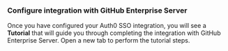 ### Configure integration with GitHub Enterprise Server

Once you have configured your Auth0 SSO integration, you will see a **Tutorial** that will guide you through completing the integration with GitHub Enterprise Server. Open a new tab to perform the tutorial steps.
